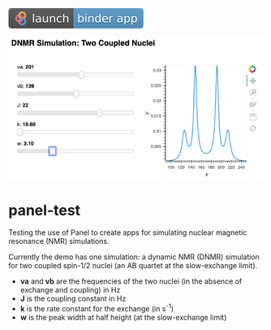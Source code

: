 [![app](launch-binder-app-579ACA.svg)](https://mybinder.org/v2/gh/sametz/panel-test/master?urlpath=/proxy/5006/dnmr_ab)

![DNMR AB quartet](DNMR-AB.png)
# panel-test
Testing the use of Panel to create apps for simulating nuclear magnetic 
resonance (NMR) simulations.

Currently the demo has one simulation: a dynamic NMR (DNMR) simulation for two
coupled spin-1/2 nuclei (an AB quartet at the slow-exchange limit).

* **va** and **vb** are the frequencies of the two nuclei (in the absence of 
exchange
 and coupling) in Hz
* **J** is the coupling constant in Hz
* **k** is the rate constant for the exchange (in s<sup>-1</sup>)
* **w** is the peak width at half height (at the slow-exchange limit)
